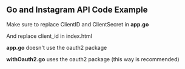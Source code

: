 ## Go and Instagram API Code Example

Make sure to replace ClientID and ClientSecret in **app.go** 

And replace client\_id in index.html 


**app.go** doesn't use the oauth2 package 

**withOauth2.go** uses the oauth2 package (this way is recommended)
